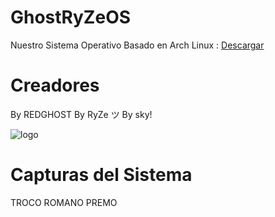 # GhostRyZeOS
Nuestro Sistema Operativo Basado en Arch Linux : <a class="" href="https://ghostryze.surge.sh/index.html">Descargar</a>

# Creadores
By REDGHOST By RyZe ツ By sky!

![logo](https://github.com/R3D-GHOST/GhostRyZeOS/assets/94316140/bc83d298-5742-4094-b808-3a8d10d09236)


# Capturas del Sistema

TROCO ROMANO PREMO

